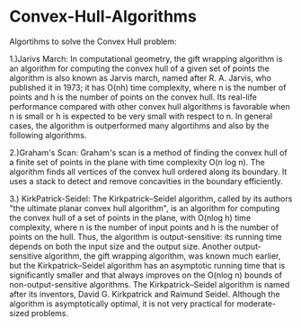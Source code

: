 # Convex-Hull-Algorithms
Algortihms to solve the Convex Hull problem:



1.)Jarivs March:
In computational geometry, the gift wrapping algorithm is an algorithm for computing the convex hull of a given set of points the algorithm is also known as Jarvis march, named after R. A. Jarvis, who published it in 1973; it has O(nh) time complexity, where n is the number of points and h is the number of points on the convex hull. Its real-life performance compared with other convex hull algorithms is favorable when n is small or h is expected to be very small with respect to n. In general cases, the algorithm is outperformed many algortihms and also by the following algorithms.

2.)Graham's Scan:
Graham's scan is a method of finding the convex hull of a finite set of points in the plane with time complexity O(n log n). The algorithm finds all vertices of the convex hull ordered along its boundary. It uses a stack to detect and remove concavities in the boundary efficiently.

3.) KirkPatrick-Seidel:
The Kirkpatrick–Seidel algorithm, called by its authors "the ultimate planar convex hull algorithm", is an algorithm for computing the convex hull of a set of points in the plane, with O(nlog h) time complexity, where n is the number of input points and h is the number of points on the hull. Thus, the algorithm is output-sensitive: its running time depends on both the input size and the output size. Another output-sensitive algorithm, the gift wrapping algorithm, was known much earlier, but the Kirkpatrick–Seidel algorithm has an asymptotic running time that is significantly smaller and that always improves on the O(nlog n) bounds of non-output-sensitive algorithms. The Kirkpatrick–Seidel algorithm is named after its inventors, David G. Kirkpatrick and Raimund Seidel. Although the algorithm is asymptotically optimal, it is not very practical for moderate-sized problems.
